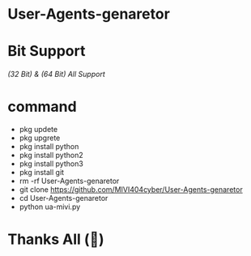 # User-Agents-genaretor
# Bit Support
###### (32 Bit) & (64 Bit) All Support
# command
- pkg updete
- pkg upgrete
- pkg install python
- pkg install python2
- pkg install python3
- pkg install git
- rm -rf User-Agents-genaretor
- git clone https://github.com/MIVI404cyber/User-Agents-genaretor
- cd  User-Agents-genaretor
- python ua-mivi.py
# Thanks All (💝)

